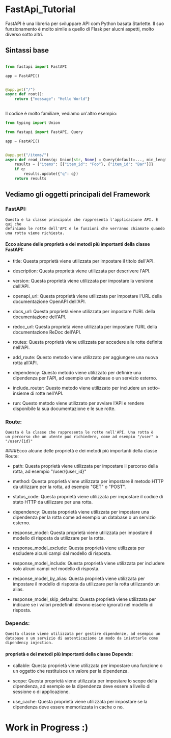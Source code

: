 # FastApi_Tutorial


FastAPI è una libreria per sviluppare API com Python basata Starlette.
Il suo funzionamento è molto simile a quello di Flask per alucni aspetti,
molto diverso sotto altri.

## Sintassi base

```python

from fastapi import FastAPI

app = FastAPI()


@app.get("/")
async def root():
    return {"message": "Hello World"}
    
```

Il codice è molto familiare, vediamo un'altro esempio:

```python
from typing import Union

from fastapi import FastAPI, Query

app = FastAPI()


@app.get("/items/")
async def read_items(q: Union[str, None] = Query(default=..., min_length=3)):
    results = {"items": [{"item_id": "Foo"}, {"item_id": "Bar"}]}
    if q:
        results.update({"q": q})
    return results
```

## Vediamo gli oggetti principali del Framework


### FastAPI:
```
Questa è la classe principale che rappresenta l'applicazione API. È qui che 
definiamo le rotte dell'API e le funzioni che verranno chiamate quando una rotta viene richiesta.
```
#### Ecco alcune delle proprietà e dei metodi più importanti della classe FastAPI:

- title: Questa proprietà viene utilizzata per impostare il titolo dell'API.

- description: Questa proprietà viene utilizzata per descrivere l'API.

- version: Questa proprietà viene utilizzata per impostare la versione dell'API.

- openapi_url: Questa proprietà viene utilizzata per impostare l'URL della documentazione OpenAPI dell'API.

- docs_url: Questa proprietà viene utilizzata per impostare l'URL della documentazione dell'API.

- redoc_url: Questa proprietà viene utilizzata per impostare l'URL della documentazione ReDoc dell'API.

- routes: Questa proprietà viene utilizzata per accedere alle rotte definite nell'API.

- add_route: Questo metodo viene utilizzato per aggiungere una nuova rotta all'API.

- dependency: Questo metodo viene utilizzato per definire una dipendenza per l'API, ad esempio un database o un servizio esterno.

- include_router: Questo metodo viene utilizzato per includere un sotto-insieme di rotte nell'API.

- run: Questo metodo viene utilizzato per avviare l'API e rendere disponibile la sua documentazione e le sue rotte.




### Route:  
```
Questa è la classe che rappresenta le rotte nell'API. Una rotta è 
un percorso che un utente può richiedere, come ad esempio "/user" o "/user/{id}"
```
####Ecco alcune delle proprietà e dei metodi più importanti della classe Route:

- path: Questa proprietà viene utilizzata per impostare il percorso della rotta, ad esempio "/user/{user_id}"

- method: Questa proprietà viene utilizzata per impostare il metodo HTTP da utilizzare per la rotta, ad esempio "GET" o "POST".

- status_code: Questa proprietà viene utilizzata per impostare il codice di stato HTTP da utilizzare per una rotta.

- dependency: Questa proprietà viene utilizzata per impostare una dipendenza per la rotta come ad esempio un database o un servizio esterno.

- response_model: Questa proprietà viene utilizzata per impostare il modello di risposta da utilizzare per la rotta.

- response_model_exclude: Questa proprietà viene utilizzata per escludere alcuni campi dal modello di risposta.

- response_model_include: Questa proprietà viene utilizzata per includere solo alcuni campi nel modello di risposta.

- response_model_by_alias: Questa proprietà viene utilizzata per impostare il modello di risposta da utilizzare per la rotta utilizzando un alias.

- response_model_skip_defaults: Questa proprietà viene utilizzata per indicare se i valori predefiniti devono essere ignorati nel modello di risposta.



### Depends:
```
Questa classe viene utilizzata per gestire dipendenze, ad esempio un 
database o un servizio di autenticazione in modo da iniettarle come
dipendency injection. 
```

#### proprietà e dei metodi più importanti della classe Depends:

- callable: Questa proprietà viene utilizzata per impostare una funzione o un oggetto che restituisce un valore per la dipendenza.

- scope: Questa proprietà viene utilizzata per impostare lo scope della dipendenza, ad esempio se la dipendenza deve essere a livello di sessione o di applicazione.

- use_cache: Questa proprietà viene utilizzata per impostare se la dipendenza deve essere memorizzata in cache o no.



# Work in Progress :)

